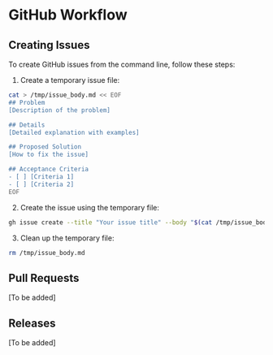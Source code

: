 # GitHub Workflow

## Creating Issues

To create GitHub issues from the command line, follow these steps:

1. Create a temporary issue file:

```bash
cat > /tmp/issue_body.md << EOF
## Problem
[Description of the problem]

## Details
[Detailed explanation with examples]

## Proposed Solution
[How to fix the issue]

## Acceptance Criteria
- [ ] [Criteria 1]
- [ ] [Criteria 2]
EOF
```

2. Create the issue using the temporary file:

```bash
gh issue create --title "Your issue title" --body "$(cat /tmp/issue_body.md)"
```

3. Clean up the temporary file:

```bash
rm /tmp/issue_body.md
```

## Pull Requests

[To be added]

## Releases

[To be added]